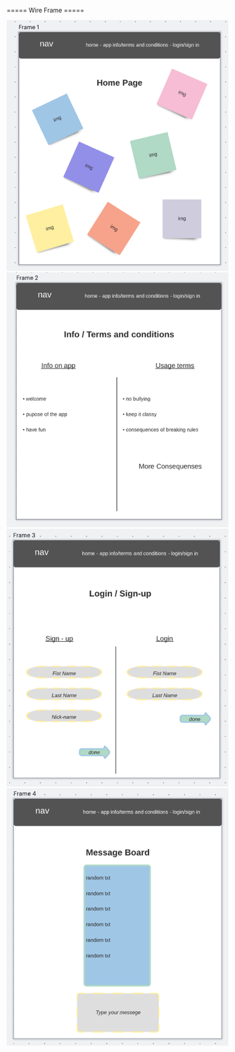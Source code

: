 

===== Wire Frame =====


![ScreenShot](/src/components/images/wireFrame1.png)
![ScreenShot](/src/components/images/wireFrame2.png)
![ScreenShot](/src/components/images/wireFrame3.png)
![ScreenShot](/src/components/images/wireFrame4.png)
